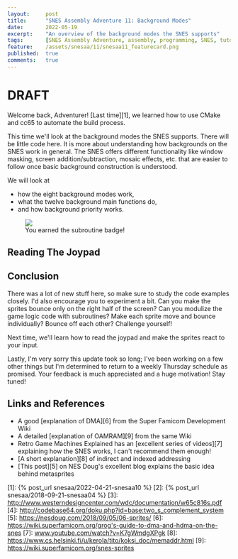 ```yaml
---
layout:     post
title:      "SNES Assembly Adventure 11: Background Modes"
date:       2022-05-19
excerpt:    "An overview of the background modes the SNES supports"
tags:       [SNES Assembly Adventure, assembly, programming, SNES, tutorial]
feature:    /assets/snesaa/11/snesaa11_featurecard.png
published:  true
comments:   true
---
```

# DRAFT

Welcome back, Adventurer! [Last time][1], we learned how to use CMake and cc65 to automate the build process.

This time we'll look at the background modes the SNES supports. There will be little code here. It is more about understanding how backgrounds on the SNES work in general. The SNES offers different functionality like window masking, screen addition/subtraction, mosaic effects, etc. that are easier to follow once basic background construction is understood.

We will look at

* how the eight background modes work,
* what the twelve background main functions do,
* and how background priority works.

<figure>
    <a href="{{ "/assets/snesaa/11/snesaa11_titlecard.gif" | uri_escape | absolute_url }}">
        <img src="{{ "/assets/snesaa/11/snesaa11_titlecard.gif" | uri_escape | absolute_url }}">
    </a>
    <figcaption>You earned the subroutine badge!</figcaption>
</figure>

## Reading The Joypad


## Conclusion

There was a lot of new stuff here, so make sure to study the code examples closely. I'd also encourage you to experiment a bit. Can you make the sprites bounce only on the right half of the screen? Can you modulize the game logic code with subroutines? Make each sprite move and bounce individually? Bounce off each other? Challenge yourself!

Next time, we'll learn how to read the joypad and make the sprites react to your input.

Lastly, I'm very sorry this update took so long; I've been working on a few other things but I'm determined to return to a weekly Thursday schedule as promised. Your feedback is much appreciated and a huge motivation! Stay tuned!

## Links and References

* A good [explanation of DMA][6] from the Super Famicom Development Wiki
* A detailed [explanation of OAMRAM][9] from the same Wiki
* Retro Game Machines Explained has an [excellent series of videos][7] explaining how the SNES works, I can't recommend them enough!
* [A short explanation][8] of indirect and indexed addressing
* [This post][5] on NES Doug's excellent blog explains the basic idea behind metasprites


[1]: {% post_url snesaa/2022-04-21-snesaa10 %}
[2]: {% post_url snesaa/2018-09-21-snesaa04 %}
[3]: http://www.westerndesigncenter.com/wdc/documentation/w65c816s.pdf
[4]: http://codebase64.org/doku.php?id=base:two_s_complement_system
[5]: https://nesdoug.com/2018/09/05/06-sprites/
[6]: https://wiki.superfamicom.org/grog's-guide-to-dma-and-hdma-on-the-snes
[7]: www.youtube.com/watch?v=K7gWmdgXPgk
[8]: https://www.cs.helsinki.fi/u/kerola/tito/koksi_doc/memaddr.html
[9]: https://wiki.superfamicom.org/snes-sprites
